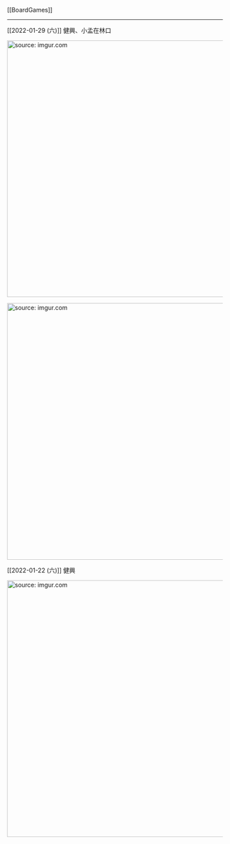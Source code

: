 [[BoardGames]]

---

[[2022-01-29 (六)]] 健興、小孟在林口

<a href="https://imgur.com/LR3NX82"><img src="https://i.imgur.com/LR3NX82.jpg" title="source: imgur.com" width="600px"/></a>

<a href="https://imgur.com/ziBQUq2"><img src="https://i.imgur.com/ziBQUq2.jpg" title="source: imgur.com" width="600px"/></a>

[[2022-01-22 (六)]] 健興

<a href="https://imgur.com/OMnPUqi"><img src="https://i.imgur.com/OMnPUqi.jpg" title="source: imgur.com" width="600px" /></a>
